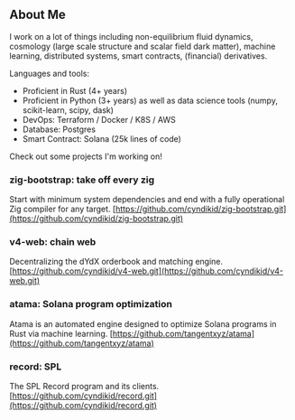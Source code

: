 ## About Me

I work on a lot of things including non-equilibrium fluid dynamics, cosmology (large scale structure and scalar field dark matter), machine learning, distributed systems, smart contracts, (financial) derivatives.



Languages and tools:

* Proficient in Rust (4+ years)
* Proficient in Python (3+ years) as well as data science tools (numpy, scikit-learn, scipy, dask)
* DevOps: Terraform / Docker / K8S / AWS
* Database: Postgres
* Smart Contract: Solana (25k lines of code)

Check out some projects I'm working on!

### zig-bootstrap: take off every zig
Start with minimum system dependencies and end with a fully operational Zig compiler for any target. [https://github.com/cyndikid/zig-bootstrap.git](https://github.com/cyndikid/zig-bootstrap.git)

### v4-web: chain web
Decentralizing the dYdX orderbook and matching engine. [https://github.com/cyndikid/v4-web.git](https://github.com/cyndikid/v4-web.git)

### atama: Solana program optimization
Atama is an automated engine designed to optimize Solana programs in Rust via machine learning. [https://github.com/tangentxyz/atama](https://github.com/tangentxyz/atama)

### record: SPL
The SPL Record program and its clients. [https://github.com/cyndikid/record.git](https://github.com/cyndikid/record.git)

